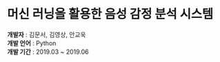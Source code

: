 # 머신 러닝을 활용한 음성 감정 분석 시스템
**개발자** : 김문서, 김영상, 안교욱  
**개발 언어** : Python  
**개발 기간** : 2019.03 ~ 2019.06  
